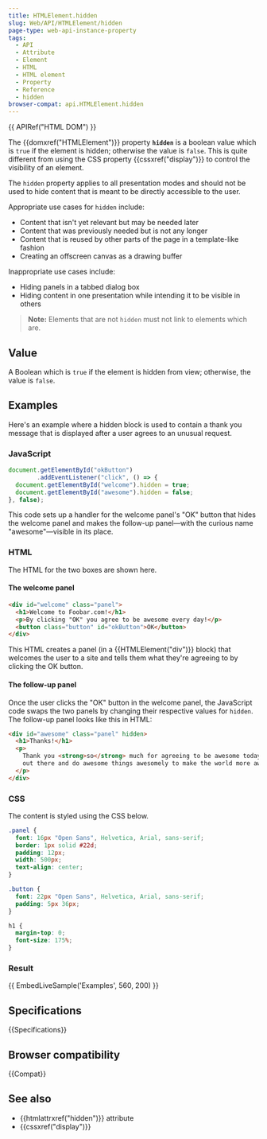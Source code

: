 ```yaml
---
title: HTMLElement.hidden
slug: Web/API/HTMLElement/hidden
page-type: web-api-instance-property
tags:
  - API
  - Attribute
  - Element
  - HTML
  - HTML element
  - Property
  - Reference
  - hidden
browser-compat: api.HTMLElement.hidden
---
```


{{ APIRef("HTML DOM") }}

The {{domxref("HTMLElement")}} property
**`hidden`** is a boolean value which is
`true` if the element is hidden; otherwise the value is `false`.
This is quite different from using the CSS property {{cssxref("display")}} to control
the visibility of an element.

The `hidden` property applies to all
presentation modes and should not be used to hide content that is meant to be directly
accessible to the user.

Appropriate use cases for `hidden` include:

- Content that isn't yet relevant but may be needed later
- Content that was previously needed but is not any longer
- Content that is reused by other parts of the page in a template-like fashion
- Creating an offscreen canvas as a drawing buffer

Inappropriate use cases include:

- Hiding panels in a tabbed dialog box
- Hiding content in one presentation while intending it to be visible in others

> **Note:** Elements that are not `hidden` must not link to elements which are.

## Value

A Boolean which is `true` if the element is hidden from view; otherwise, the
value is `false`.

## Examples

Here's an example where a hidden block is used to contain a thank you message that is
displayed after a user agrees to an unusual request.

### JavaScript

```js
document.getElementById("okButton")
        .addEventListener("click", () => {
  document.getElementById("welcome").hidden = true;
  document.getElementById("awesome").hidden = false;
}, false);
```

This code sets up a handler for the welcome panel's "OK" button that hides the welcome
panel and makes the follow-up panel—with the curious name "awesome"—visible in its
place.

### HTML

The HTML for the two boxes are shown here.

#### The welcome panel

```html
<div id="welcome" class="panel">
  <h1>Welcome to Foobar.com!</h1>
  <p>By clicking "OK" you agree to be awesome every day!</p>
  <button class="button" id="okButton">OK</button>
</div>
```

This HTML creates a panel (in a {{HTMLElement("div")}} block) that welcomes the user to
a site and tells them what they're agreeing to by clicking the OK button.

#### The follow-up panel

Once the user clicks the "OK" button in the welcome panel, the JavaScript code swaps
the two panels by changing their respective values for `hidden`. The
follow-up panel looks like this in HTML:

```html
<div id="awesome" class="panel" hidden>
  <h1>Thanks!</h1>
  <p>
    Thank you <strong>so</strong> much for agreeing to be awesome today! Now get
    out there and do awesome things awesomely to make the world more awesome!
  </p>
</div>
```

### CSS

The content is styled using the CSS below.

```css
.panel {
  font: 16px "Open Sans", Helvetica, Arial, sans-serif;
  border: 1px solid #22d;
  padding: 12px;
  width: 500px;
  text-align: center;
}

.button {
  font: 22px "Open Sans", Helvetica, Arial, sans-serif;
  padding: 5px 36px;
}

h1 {
  margin-top: 0;
  font-size: 175%;
}
```

### Result

{{ EmbedLiveSample('Examples', 560, 200) }}

## Specifications

{{Specifications}}

## Browser compatibility

{{Compat}}

## See also

- {{htmlattrxref("hidden")}} attribute
- {{cssxref("display")}}
